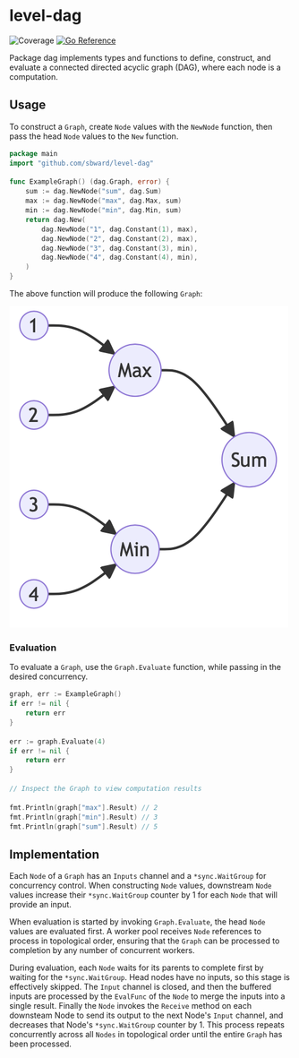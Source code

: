 # level-dag

![Coverage](https://img.shields.io/badge/Coverage-97.4%25-brightgreen)
[![Go Reference](https://pkg.go.dev/badge/github.com/sbward/level-dag.svg)](https://pkg.go.dev/github.com/sbward/level-dag)

Package dag implements types and functions to define, construct, and evaluate a connected directed acyclic graph (DAG), where each node is a computation.

## Usage

To construct a `Graph`, create `Node` values with the `NewNode` function, then pass the head `Node` values to the `New` function.

```go
package main
import "github.com/sbward/level-dag"

func ExampleGraph() (dag.Graph, error) {
	sum := dag.NewNode("sum", dag.Sum)
	max := dag.NewNode("max", dag.Max, sum)
	min := dag.NewNode("min", dag.Min, sum)
	return dag.New(
		dag.NewNode("1", dag.Constant(1), max),
		dag.NewNode("2", dag.Constant(2), max),
		dag.NewNode("3", dag.Constant(3), min),
		dag.NewNode("4", dag.Constant(4), min),
	)
}
```

The above function will produce the following `Graph`:

![Example Graph](assignment_graph.png?raw=true "Example Graph")

### Evaluation

To evaluate a `Graph`, use the `Graph.Evaluate` function, while passing in the desired concurrency.

```go
graph, err := ExampleGraph()
if err != nil {
	return err
}

err := graph.Evaluate(4)
if err != nil {
	return err
}

// Inspect the Graph to view computation results

fmt.Println(graph["max"].Result) // 2
fmt.Println(graph["min"].Result) // 3
fmt.Println(graph["sum"].Result) // 5
```

## Implementation

Each `Node` of a `Graph` has an `Inputs` channel and a `*sync.WaitGroup` for concurrency control. When constructing `Node` values, downstream `Node` values increase their `*sync.WaitGroup` counter by 1 for each `Node` that will provide an input.

When evaluation is started by invoking `Graph.Evaluate`, the head `Node` values are evaluated first. A worker pool receives `Node` references to process in topological order, ensuring that the `Graph` can be processed to completion by any number of concurrent workers.

During evaluation, each `Node` waits for its parents to complete first by waiting for the `*sync.WaitGroup`. Head nodes have no inputs, so this stage is effectively skipped. The `Input` channel is closed, and then the buffered inputs are processed by the `EvalFunc` of the `Node` to merge the inputs into a single result. Finally the `Node` invokes the `Receive` method on each downsteam Node to send its output to the next Node's `Input` channel, and decreases that Node's `*sync.WaitGroup` counter by 1. This process repeats concurrently across all `Nodes` in topological order until the entire `Graph` has been processed.
